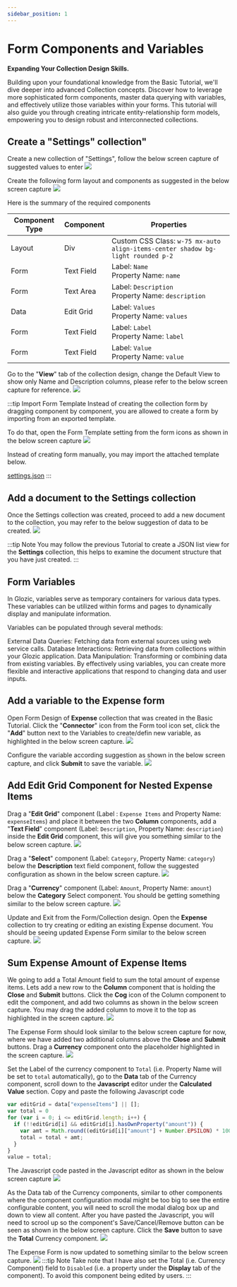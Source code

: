 ```yaml
---
sidebar_position: 1
---
```


# Form Components and Variables

**Expanding Your Collection Design Skills.**

Building upon your foundational knowledge from the Basic Tutorial, we'll dive deeper into advanced Collection concepts. Discover how to leverage more sophisticated form components, master data querying with variables, and effectively utilize those variables within your forms. This tutorial will also guide you through creating intricate entity-relationship form models, empowering you to design robust and interconnected collections.

## Create a "Settings" collection"

Create a new collection of "Settings", follow the below screen capture of suggested values to enter
![](./img/collection-settings-create.png)

Create the following form layout and components as suggested in the below screen capture
![](./img/collection-settings-create-2.png)

Here is the summary of the required components

| Component Type | Component | Properties |
| -- | -- | -- |
| Layout | Div | Custom CSS Class: `w-75 mx-auto align-items-center shadow bg-light rounded p-2`|
| Form | Text Field | Label: `Name` <br/> Property Name: `name` |
| Form | Text Area | Label: `Description` <br/> Property Name: `description` |
| Data | Edit Grid | Label: `Values` <br/> Property Name: `values` |
| Form | Text Field | Label: `Label` <br/> Property Name: `label` |
| Form | Text Field | Label: `Value` <br/> Property Name: `value` |

Go to the "**View**" tab of the collection design, change the Default View to show only Name and Description columns, please refer to the below screen capture for reference.
![](./img/collection-settings-create-3.png)

:::tip Import Form Template
Instead of creating the collection form by dragging component by component, you are allowed to create a form by importing from an exported template.

To do that, open the Form Template setting from the form icons as shown in the below screen capture
![](./img/collection-settings-create-4.png)

Instead of creating form manually, you may import the attached template below.

[settings.json](./assets/settings.json)
:::

## Add a document to the Settings collection

Once the Settings collection was created, proceed to add a new document to the collection, you may refer to the below suggestion of data to be created.
![](./img/collection-settings-create-5.png)

:::tip Note
You may follow the previous Tutorial to create a JSON list view for the **Settings** collection, this helps to examine the document structure that you have just created.
:::

## Form Variables

In Glozic, variables serve as temporary containers for various data types. These variables can be utilized within forms and pages to dynamically display and manipulate information.

Variables can be populated through several methods:

External Data Queries: Fetching data from external sources using web service calls.
Database Interactions: Retrieving data from collections within your Glozic application.
Data Manipulation: Transforming or combining data from existing variables.
By effectively using variables, you can create more flexible and interactive applications that respond to changing data and user inputs.

## Add a variable to the Expense form

Open Form Design of **Expense** collection that was created in the Basic Tutorial. Click the "**Connector**" icon from the Form tool icon set, click the "**Add**" button next to the Variables to create/defin new variable, as highlighted in the below screen capture.
![](./img/collection-settings-create-6.png)

Configure the variable according suggestion as shown in the below screen capture, and click **Submit** to save the variable.
![](./img/collection-settings-create-7.png)

## Add Edit Grid Component for Nested Expense Items

Drag a "**Edit Grid**" component (Label : `Expense Items` and Property Name: `expenseItems`) and place it between the two **Column** components, add a "**Text Field**" component (Label: `Description`, Property Name: `description`) inside the **Edit Grid** component, this will give you something similar to the below screen capture.
![](./img/collection-settings-create-8.png)

Drag a "**Select**" component (Label: `Category`, Property Name: `category`) below the **Description** text field component, follow the suggested configuration as shown in the below screen capture.
![](./img/collection-settings-create-9.png)

Drag a "**Currency**" component (Label: `Amount`, Property Name: `amount`) below the **Category** Select component. You should be getting something similar to the below screen capture.
![](./img/collection-settings-create-10.png)

Update and Exit from the Form/Collection design. Open the **Expense** collection to try creating or editing an existing Expense document. You should be seeing updated Expense Form similar to the below screen capture.
![](./img/collection-settings-create-11.png)

## Sum Expense Amount of Expense Items
We going to add a Total Amount field to sum the total amount of expense items. Lets add a new row to the **Column** component that is holding the **Close** and **Submit** buttons. Click the **Cog** icon of the Column component to edit the component, and add two columns as shown in the below screen capture. You may drag the added column to move it to the top as highlighted in the screen capture.
![](./img/collection-settings-create-12.png)

The Expense Form should look similar to the below screen capture for now, where we have added two additional columns above the **Close** and **Submit** buttons. Drag a **Currency** component onto the placeholder highlighted in the screen capture.
![](./img/collection-settings-create-13.png)

Set the Label of the currency component to `Total` (i.e. Property Name will be set to `total` automatically), go to the **Data** tab of the Currency component, scroll down to the **Javascript** editor under the **Calculated Value** section. Copy and paste the following Javascript code
```javascript showLineNumbers
var editGrid = data["expenseItems"] || [];
var total = 0
for (var i = 0; i <= editGrid.length; i++) {
  if (!!editGrid[i] && editGrid[i].hasOwnProperty("amount")) {
    var amt = Math.round((editGrid[i]["amount"] + Number.EPSILON) * 100) / 100;
    total = total + amt;
  }
}
value = total;
```
The Javascript code pasted in the Javascript editor as shown in the below screen capture
![](./img/collection-settings-create-14.png)

As the Data tab of the Currency components, similar to other components where the component configuration modal might be too big to see the entire configurable content, you will need to scroll the modal dialog box up and down to view all content. After you have pasted the Javascript, you will need to scrool up so the component's Save/Cancel/Remove button can be seen as shown in the below screen capture. Click the **Save** button to save the **Total** Currency component.
![](./img/collection-settings-create-15.png)

The Expense Form is now updated to something similar to the below screen capture.
![](./img/collection-settings-create-16.png)
:::tip Note
Take note that I have also set the Total (i.e. Currency Component) field to `Disabled` (i.e. a property under the **Display** tab of the component). To avoid this component being edited by users.
:::


